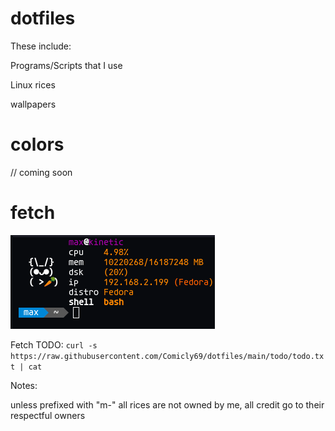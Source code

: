 # dotfiles


These include:

Programs/Scripts that I use

Linux rices

wallpapers

# colors

// coming soon

# fetch 


![Fetch](https://github.com/Comicly69/dotfiles/blob/main/assets/Screenshot%20from%202023-05-25%2018-00-24.png?raw)


Fetch TODO: `curl -s https://raw.githubusercontent.com/Comicly69/dotfiles/main/todo/todo.txt | cat`



Notes:

unless prefixed with "m-" all rices are not owned by me, all credit go to their respectful owners
